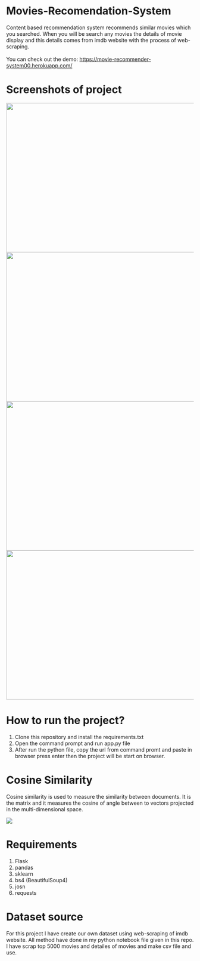 # Movies-Recomendation-System

Content based recommendation system recommends similar movies which you searched. When you will be search any movies the details of movie display and this details comes from
imdb website with the process of web-scraping.
<br/><br/>
You can check out the demo: https://movie-recommender-system00.herokuapp.com/

# Screenshots of project

<img src='https://user-images.githubusercontent.com/48127972/96625938-75285b80-132c-11eb-95b0-9195073c1d8d.png' width='700px' height='400px'>

<img src='https://user-images.githubusercontent.com/48127972/96625943-78234c00-132c-11eb-8f8c-2e27760facf7.png' width='700px' height='400px'>

<img src='https://user-images.githubusercontent.com/48127972/96625953-7a85a600-132c-11eb-96e5-5bb52fbdc48d.png' width='700px' height='400px'>

<img src='https://user-images.githubusercontent.com/48127972/96625967-7e192d00-132c-11eb-9323-090f7d7cb245.png' width='700px' height='400px'>

# How to run the project?

1. Clone this repository and install the requirements.txt
2. Open the command prompt and run app.py file
3. After run the python file, copy the url from command promt and paste in browser press enter then the project will be start on browser.

# Cosine Similarity

Cosine similarity is used to measure the similarity between documents. It is the matrix and it measures the cosine of angle between to vectors projected in the multi-dimensional 
space.

<img src='https://user-images.githubusercontent.com/48127972/96173558-ab896380-0f45-11eb-98f5-5f701b758e17.png' >

# Requirements

1. Flask
2. pandas
3. sklearn
4. bs4 (BeautifulSoup4)
5. josn
6. requests

# Dataset source

For this project I have create our own dataset using web-scraping of imdb website. All method have done in my python notebook file given in this repo.
I have scrap top 5000 movies and detailes of movies and make csv file and use.
